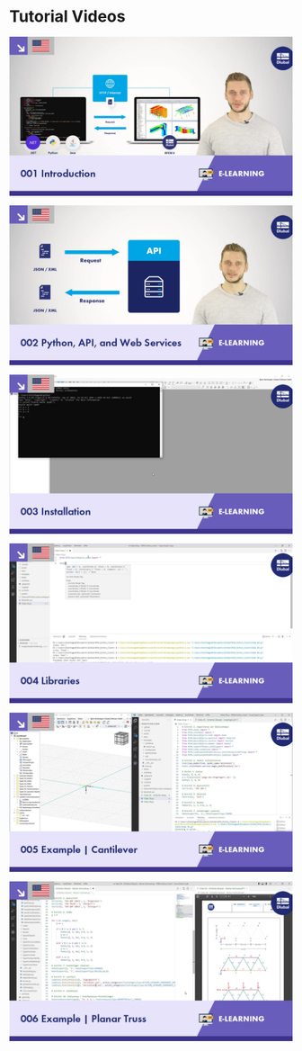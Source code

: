# Tutorial Videos



[<a href="https://www.youtube.com/watch?v=NZpy_jQdgKY" title="Tutorial 1"><img src="./img/Thumbnail1.png" alt="Tutorial" /></a>]: #

[![Thumbnail 1](./img/Thumbnail1.png)](https://www.youtube.com/watch?v=NZpy_jQdgKY "Tutorial 1") 

[![Thumbnail 2](./img/Thumbnail2.png)](https://www.youtube.com/watch?v=I5jMHE1Ox7k "Tutorial 2")

[![Thumbnail 3](./img/Thumbnail3.png)](https://www.youtube.com/watch?v=GMIekq_UD1g "Tutorial 3")

[![Thumbnail 4](./img/Thumbnail4.png)](https://www.youtube.com/watch?v=ZZ5mUcpBFZk "Tutorial 4")

[![Thumbnail 5](./img/Thumbnail5.png)](https://www.youtube.com/watch?v=WifiMaSY8_U "Tutorial 5")

[![Thumbnail 6](./img/Thumbnail6.png)](https://www.youtube.com/watch?v=fKI5CLCKxCg "Tutorial 6")

